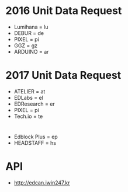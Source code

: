 # 2016 Unit Data Request
* Lumihana = lu
* DEBUR = de
* PIXEL = pi
* GGZ = gz
* ARDUINO = ar

# 2017 Unit Data Request
* ATELIER = at
* EDLabs = el
* EDResearch = er
* PIXEL = pi
* Tech.io = te
#
* Edblock Plus = ep
* HEADSTAFF = hs


# API
* http://edcan.iwin247.kr